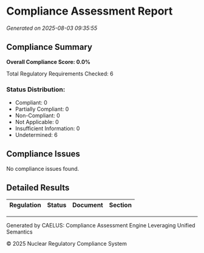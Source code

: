 # Compliance Assessment Report

_Generated on 2025-08-03 09:35:55_

## Compliance Summary

**Overall Compliance Score: 0.0%**

Total Regulatory Requirements Checked: 6

### Status Distribution:
- Compliant: 0
- Partially Compliant: 0
- Non-Compliant: 0
- Not Applicable: 0
- Insufficient Information: 0
- Undetermined: 6

## Compliance Issues

No compliance issues found.

## Detailed Results

| Regulation | Status | Document | Section |
| --- | --- | --- | --- |


---

Generated by CAELUS: Compliance Assessment Engine Leveraging Unified Semantics

© 2025 Nuclear Regulatory Compliance System